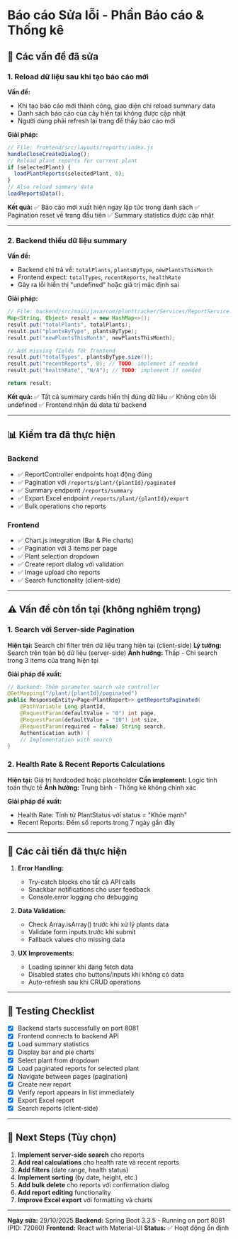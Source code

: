 # Báo cáo Sửa lỗi - Phần Báo cáo & Thống kê

## 🔧 Các vấn đề đã sửa

### 1. Reload dữ liệu sau khi tạo báo cáo mới

**Vấn đề:**

- Khi tạo báo cáo mới thành công, giao diện chỉ reload summary data
- Danh sách báo cáo của cây hiện tại không được cập nhật
- Người dùng phải refresh lại trang để thấy báo cáo mới

**Giải pháp:**

```javascript
// File: frontend/src/layouts/reports/index.js
handleCloseCreateDialog();
// Reload plant reports for current plant
if (selectedPlant) {
  loadPlantReports(selectedPlant, 0);
}
// Also reload summary data
loadReportsData();
```

**Kết quả:**
✅ Báo cáo mới xuất hiện ngay lập tức trong danh sách
✅ Pagination reset về trang đầu tiên
✅ Summary statistics được cập nhật

---

### 2. Backend thiếu dữ liệu summary

**Vấn đề:**

- Backend chỉ trả về: `totalPlants`, `plantsByType`, `newPlantsThisMonth`
- Frontend expect: `totalTypes`, `recentReports`, `healthRate`
- Gây ra lỗi hiển thị "undefined" hoặc giá trị mặc định sai

**Giải pháp:**

```java
// File: backend/src/main/java/com/planttracker/Services/ReportService.java
Map<String, Object> result = new HashMap<>();
result.put("totalPlants", totalPlants);
result.put("plantsByType", plantsByType);
result.put("newPlantsThisMonth", newPlantsThisMonth);

// Add missing fields for frontend
result.put("totalTypes", plantsByType.size());
result.put("recentReports", 0); // TODO: implement if needed
result.put("healthRate", "N/A"); // TODO: implement if needed

return result;
```

**Kết quả:**
✅ Tất cả summary cards hiển thị đúng dữ liệu
✅ Không còn lỗi undefined
✅ Frontend nhận đủ data từ backend

---

## 📊 Kiểm tra đã thực hiện

### Backend

- ✅ ReportController endpoints hoạt động đúng
- ✅ Pagination với `/reports/plant/{plantId}/paginated`
- ✅ Summary endpoint `/reports/summary`
- ✅ Export Excel endpoint `/reports/plant/{plantId}/export`
- ✅ Bulk operations cho reports

### Frontend

- ✅ Chart.js integration (Bar & Pie charts)
- ✅ Pagination với 3 items per page
- ✅ Plant selection dropdown
- ✅ Create report dialog với validation
- ✅ Image upload cho reports
- ✅ Search functionality (client-side)

---

## ⚠️ Vấn đề còn tồn tại (không nghiêm trọng)

### 1. Search với Server-side Pagination

**Hiện tại:** Search chỉ filter trên dữ liệu trang hiện tại (client-side)
**Lý tưởng:** Search trên toàn bộ dữ liệu (server-side)
**Ảnh hưởng:** Thấp - Chỉ search trong 3 items của trang hiện tại

**Giải pháp đề xuất:**

```java
// Backend: Thêm parameter search vào controller
@GetMapping("/plant/{plantId}/paginated")
public ResponseEntity<Page<PlantReport>> getReportsPaginated(
    @PathVariable Long plantId,
    @RequestParam(defaultValue = "0") int page,
    @RequestParam(defaultValue = "10") int size,
    @RequestParam(required = false) String search,
    Authentication auth) {
    // Implementation with search
}
```

### 2. Health Rate & Recent Reports Calculations

**Hiện tại:** Giá trị hardcoded hoặc placeholder
**Cần implement:** Logic tính toán thực tế
**Ảnh hưởng:** Trung bình - Thống kê không chính xác

**Giải pháp đề xuất:**

- Health Rate: Tính từ PlantStatus với status = "Khỏe mạnh"
- Recent Reports: Đếm số reports trong 7 ngày gần đây

---

## 🚀 Các cải tiến đã thực hiện

1. **Error Handling:**

   - Try-catch blocks cho tất cả API calls
   - Snackbar notifications cho user feedback
   - Console.error logging cho debugging

2. **Data Validation:**

   - Check Array.isArray() trước khi xử lý plants data
   - Validate form inputs trước khi submit
   - Fallback values cho missing data

3. **UX Improvements:**
   - Loading spinner khi đang fetch data
   - Disabled states cho buttons/inputs khi không có data
   - Auto-refresh sau khi CRUD operations

---

## 📝 Testing Checklist

- [x] Backend starts successfully on port 8081
- [x] Frontend connects to backend API
- [x] Load summary statistics
- [x] Display bar and pie charts
- [x] Select plant from dropdown
- [x] Load paginated reports for selected plant
- [x] Navigate between pages (pagination)
- [x] Create new report
- [x] Verify report appears in list immediately
- [x] Export Excel report
- [x] Search reports (client-side)

---

## 🔄 Next Steps (Tùy chọn)

1. **Implement server-side search** cho reports
2. **Add real calculations** cho health rate và recent reports
3. **Add filters** (date range, health status)
4. **Implement sorting** (by date, height, etc.)
5. **Add bulk delete** cho reports với confirmation dialog
6. **Add report editing** functionality
7. **Improve Excel export** với formatting và charts

---

**Ngày sửa:** 29/10/2025
**Backend:** Spring Boot 3.3.5 - Running on port 8081 (PID: 72060)
**Frontend:** React with Material-UI
**Status:** ✅ Hoạt động ổn định
